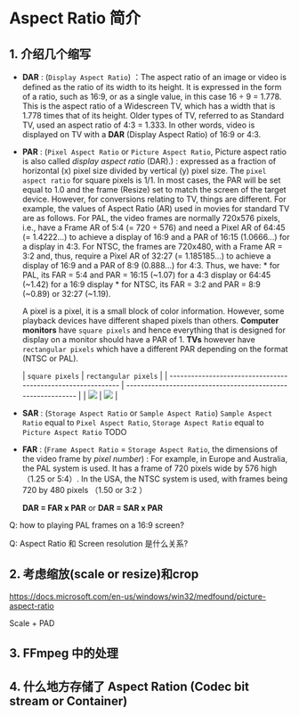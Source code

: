 # Aspect Ratio 简介

## 1. 介绍几个缩写
- **DAR** : (`Display Aspect Ratio`) ：The aspect ratio of an image or video is defined as the ratio of its  width to its height. It is expressed in the form of a ratio, such as  16:9, or as a single value, in this case 16 ÷ 9 = 1.778. This is the  aspect ratio of a Widescreen TV, which has a width that is 1.778 times  that of its height. Older types of TV, referred to as Standard TV, used  an aspect ratio of 4:3 = 1.333. In other words, video is displayed on TV with a **DAR** (Display Aspect Ratio) of 16:9 or 4:3. 

- **PAR** : (`Pixel Aspect Ratio` or `Picture Aspect Ratio`, Picture aspect ratio is also called *display aspect ratio* (DAR).) :  expressed as a fraction of horizontal (x) pixel size divided by vertical (y) pixel size. The `pixel aspect ratio` for square pixels is 1/1. In most cases, the PAR will be set equal to 1.0 and the frame (Resize)  set to match the screen of the target device. However, for conversions  relating to TV, things are different. For example, the values of Aspect  Ratio (AR) used in movies for standard TV are as follows. For PAL, the video frames are normally 720x576 pixels, i.e., have a  Frame AR of 5:4 (= 720 ÷ 576) and need a Pixel AR of 64:45 (= 1.4222...) to achieve a display of 16:9 and a PAR of 16:15 (1.0666...) for a  display in 4:3. For NTSC, the frames are 720x480, with a Frame AR = 3:2  and, thus, require a Pixel AR of 32:27 (= 1.185185...) to achieve a  display of 16:9 and a PAR of 8:9 (0.888...) for 4:3. Thus, we have:
   \* for PAL, its FAR = 5:4 and PAR = 16:15 (~1.07) for a 4:3 display or 64:45 (~1.42) for a 16:9 display
   \* for NTSC, its FAR = 3:2 and PAR = 8:9 (~0.89) or 32:27 (~1.19).

  A pixel is a pixel, it is a small block of color information. However, some playback devices have different shaped pixels than others. **Computer monitors** have `square pixels` and hence everything that is designed for display on a monitor should have a PAR of 1. **TVs** however have `rectangular pixels` which have a different PAR depending on the format (NTSC or PAL).
  
  
  | `square pixels`                                                | `rectangular pixels`                                         |
| ------------------------------------------------------------ | ------------------------------------------------------------ |
  | ![](/home/barry/Sources/ffmpeg_build/images/220px-PAR-1to1.svg.png) | ![](/home/barry/Sources/ffmpeg_build/images/220px-PAR-2to1.svg.png) |


- **SAR** : (`Storage Aspect Ratio` or `Sample Aspect Ratio`) `Sample Aspect Ratio` equal to `Pixel Aspect Ratio`, `Storage Aspect Ratio` equal to `Picture Aspect Ratio` TODO

- **FAR** : (`Frame Aspect Ratio` = `Storage Aspect Ratio`, the dimensions of the video frame by *pixel number*) : For example, in Europe and Australia, the PAL system is used. It has a  frame of 720 pixels wide by 576 high（1.25 or 5:4）. In the USA, the NTSC system is  used, with frames being 720 by 480 pixels （1.50 or 3:2 ）

  **DAR = FAR x PAR** or **DAR = SAR x PAR**

Q:  how to playing PAL frames on a 16:9 screen?

Q: Aspect Ratio 和 Screen resolution 是什么关系?

## 2. 考虑缩放(scale or resize)和crop

https://docs.microsoft.com/en-us/windows/win32/medfound/picture-aspect-ratio

Scale + PAD

## 3. FFmpeg 中的处理

## 4. 什么地方存储了 Aspect Ration (Codec bit stream or Container)

